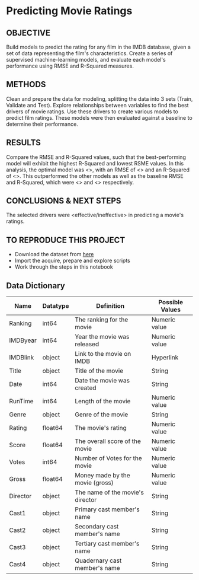 # Predicting Movie Ratings

## OBJECTIVE
Build models to predict the rating for any film in the IMDB database, given a set of data representing the film's characteristics. Create a series of supervised machine-learning models, and evaluate each model's performance using RMSE and R-Squared measures.

## METHODS
Clean and prepare the data for modeling, splitting the data into 3 sets (Train, Validate and Test). Explore relationships between variables to find the best drivers of movie ratings. Use these drivers to create various models to predict film ratings. These models were then evaluated against a baseline to determine their performance. 

## RESULTS
Compare the RMSE and R-Squared values, such that the best-performing model will exhibit the highest R-Squared and lowest RSME values. In this analysis, the optimal model was <>, with an RMSE of <> and an R-Squared of <>. This outperformed the other models as well as the baseline RMSE and R-Squared, which were <> and <> respectively.

## CONCLUSIONS & NEXT STEPS
The selected drivers were <effective/ineffective> in predicting a movie's ratings.

## TO REPRODUCE THIS PROJECT
- Download the dataset from [here](https://www.kaggle.com/mustafacicek/imdb-top-250-lists-1996-2020)
- Import the acquire, prepare and explore scripts
- Work through the steps in this notebook

## Data Dictionary
Name | Datatype | Definition | Possible Values 
--- | --- | --- | --- 
Ranking |  int64  | The ranking for the movie | Numeric value
IMDByear  | int64  | Year the movie was released |Numeric value
IMDBlink  | object | Link to the movie on IMDB | Hyperlink
Title     | object | Title of the movie | String
Date      | int64  | Date the movie was created | String
RunTime   | int64  | Length of the movie | Numeric value
Genre     | object | Genre of the movie | String
Rating    | float64 | The movie's rating | Numeric value
Score     | float64 | The overall score of the movie | Numeric value
Votes     | int64  | Number of Votes for the movie | Numeric value
Gross     | float64 | Money made by the movie (gross) | Numeric value
Director  | object | The name of the movie's director | String
Cast1     | object | Primary cast member's name | String
Cast2     | object | Secondary cast member's name | String
Cast3     | object | Tertiary cast member's name | String
Cast4     | object | Quadernary cast member's name | String

